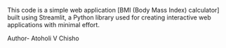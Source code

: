 This code is a simple web application [BMI (Body Mass Index) calculator] built using Streamlit, a Python library used for creating interactive web applications with minimal effort.

Author- Atoholi V Chisho
